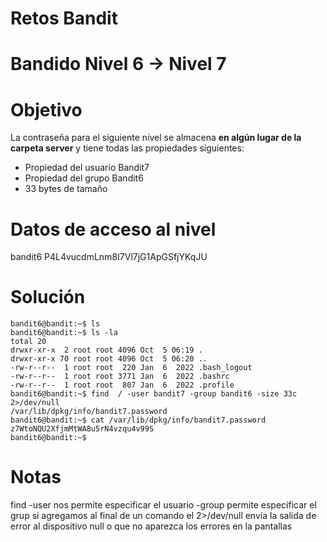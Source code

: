 # Retos Bandit 
# Bandido Nivel 6 → Nivel 7

# Objetivo 
La contraseña para el siguiente nivel se almacena **en algún lugar de la carpeta server** y tiene todas las propiedades siguientes:

- Propiedad del usuario Bandit7
- Propiedad del grupo Bandit6
- 33 bytes de tamaño

# Datos de acceso al nivel 
bandit6
P4L4vucdmLnm8I7Vl7jG1ApGSfjYKqJU
# Solución 
```
bandit6@bandit:~$ ls
bandit6@bandit:~$ ls -la
total 20
drwxr-xr-x  2 root root 4096 Oct  5 06:19 .
drwxr-xr-x 70 root root 4096 Oct  5 06:20 ..
-rw-r--r--  1 root root  220 Jan  6  2022 .bash_logout
-rw-r--r--  1 root root 3771 Jan  6  2022 .bashrc
-rw-r--r--  1 root root  807 Jan  6  2022 .profile
bandit6@bandit:~$ find  / -user bandit7 -group bandit6 -size 33c 2>/dev/null
/var/lib/dpkg/info/bandit7.password
bandit6@bandit:~$ cat /var/lib/dpkg/info/bandit7.password
z7WtoNQU2XfjmMtWA8u5rN4vzqu4v99S
bandit6@bandit:~$
```

# Notas 
find 
-user nos permite especificar el usuario 
-group permite especificar el grup 
si agregamos al final de un comando el 2>/dev/null envía la salida de error al dispositivo null o que no aparezca los errores en la pantallas 

